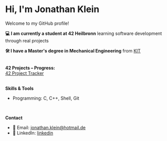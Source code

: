 # Hi, I'm Jonathan Klein

Welcome to my GitHub profile!

**💻 I am currently a student at 42 Heilbronn**
learning software development through real projects

**🛠️ I have a Master's degree in Mechanical Engineering** from [KIT](https://www.kit.edu)
<br/><br/>

**42 Projects – Progress:**<br/>
  [42 Project Tracker](https://github.com/JoKleiner/42-Coding-School.git)
<br/><br/>

**Skills & Tools**
- Programming: C, C++, Shell, Git
<br/>

**Contact**

- 📧 Email: [jonathan.klein@hotmail.de](mailto:jonathan.klein@hotmail.de)
- 🔗 LinkedIn: [linkedin](https://www.linkedin.com/in/jonathan-klein-83554418b/)
